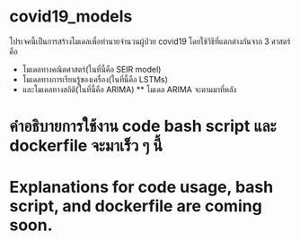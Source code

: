 # covid19_models
โปรเจคนี้เป็นการสร้างโมเดลเพื่อทำนายจำนวนผู้ป่วย covid19 โดยใช้วิธีที่แตกต่างกันจาก 3 ศาสตร์คือ 
* โมเดลทางคณิตศาสตร์(ในที่นี้คือ SEIR model) 
* โมเดลทางการเรียนรู้ของเครื่อง(ในที่นี้คือ LSTMs) 
* และโมเดลทางสถิติ(ในที่นี้คือ ARIMA) ** โมเดล ARIMA จะตามมาที่หลัง

# คำอธิบายการใช้งาน code bash script และ dockerfile จะมาเร็ว ๆ นี้
# Explanations for code usage, bash script, and dockerfile are coming soon.
